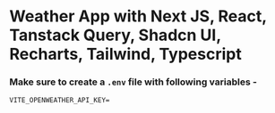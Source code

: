# Weather App with Next JS, React, Tanstack Query, Shadcn UI, Recharts, Tailwind, Typescript 

### Make sure to create a `.env` file with following variables -

```
VITE_OPENWEATHER_API_KEY=
```

